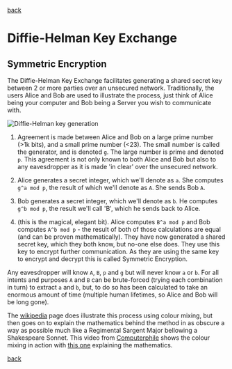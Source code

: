 [back](docs/encryption/index.md)

# Diffie-Helman Key Exchange

## Symmetric Encryption

The Diffie-Helman Key Exchange facilitates generating a shared secret key
between 2 or more parties over an unsecured network.  Traditionally, the users
Alice and Bob are used to illustrate the process, just think of Alice being your
computer and Bob being a Server you wish to communicate with.

![Diffie-Helman key generation](/docs/images/diffiehelman.png)

1. Agreement is made between Alice and Bob on a large prime number (>1k bits),
   and a small prime number (<23).  The small number is called the generator,
   and is denoted `g`.  The large number is prime and denoted `p`.  This
   agreement is not only known to both Alice and Bob but also to any
   eavesdropper as it is made 'in clear' over the unsecured network.

2. Alice generates a secret integer, which we'll denote as `a`.  She computes
   `g^a mod p`, the result of which we'll denote as `A`.  She sends Bob `A`.

3. Bob generates a secret integer, which we'll denote as `b`.  He computes `g^b
   mod p`, the result we'll call 'B', which he sends back to Alice.

4. (this is the magical, elegant bit). Alice computes `B^a mod p` and Bob
   computes `A^b mod p` - the result of both of those calculations are equal
   (and can be proven mathematically).  They have now generated a shared secret
   key, which they both know, but no-one else does.  They use this key to
   encrypt further communication. As they are using the same key to encrypt and
   decrypt this is called Symmetric Encryption.

Any eavesdropper will know `A`, `B`, `p` and `g` but will never know `a` or `b`.
For all intents and purposes `A` and `B` can be brute-forced (trying each
combination in turn) to extract `a` and `b`, but, to do so has been calculated
to take an enormous amount of time (multiple human lifetimes, so Alice and Bob
will be long gone).

The
[wikipedia](https://en.wikipedia.org/wiki/Diffie%E2%80%93Hellman_key_exchange)
page does illustrate this process using colour mixing, but then goes on to
explain the mathematics behind the method in as obscure a way as possible much
like a Regimental Sargent Major bellowing a Shakespeare Sonnet. This video from
[Computerphile](https://www.youtube.com/watch?v=NmM9HA2MQGI) shows the colour
mixing in action with [this one](https://www.youtube.com/watch?v=Yjrfm_oRO0w)
explaining the mathematics.

[back](docs/encryption/index.md)
